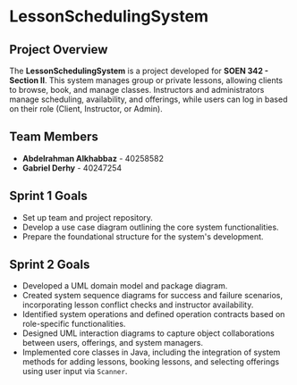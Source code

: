 # LessonSchedulingSystem

## Project Overview
The **LessonSchedulingSystem** is a project developed for **SOEN 342 - Section II**. This system manages group or private lessons, allowing clients to browse, book, and manage classes. Instructors and administrators manage scheduling, availability, and offerings, while users can log in based on their role (Client, Instructor, or Admin).

## Team Members
- **Abdelrahman Alkhabbaz** - 40258582
- **Gabriel Derhy** - 40247254

## Sprint 1 Goals
- Set up team and project repository.
- Develop a use case diagram outlining the core system functionalities.
- Prepare the foundational structure for the system's development.

## Sprint 2 Goals
- Developed a UML domain model and package diagram.
- Created system sequence diagrams for success and failure scenarios, incorporating lesson conflict checks and instructor availability.
- Identified system operations and defined operation contracts based on role-specific functionalities.
- Designed UML interaction diagrams to capture object collaborations between users, offerings, and system managers.
- Implemented core classes in Java, including the integration of system methods for adding lessons, booking lessons, and selecting offerings using user input via `Scanner`.
